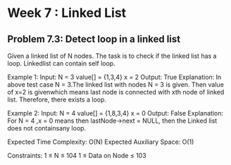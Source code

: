 # Week 7 : Linked List

## Problem 7.3: Detect loop in a linked list

Given a linked list of N nodes. The task is to check if the linked list has a loop. Linkedlist can contain self loop.

Example 1:
Input:
N = 3
value[] = {1,3,4}
x = 2
Output: True
Explanation: In above test case N = 3.The linked list with nodes N = 3 is given. Then value of x=2 is givenwhich means last node is connected with xth node of linked list. Therefore, there exists a loop.

Example 2:
Input:
N = 4
value[] = {1,8,3,4}
x = 0
Output: False
Explanation: For N = 4 ,x = 0 means then lastNode->next = NULL, then the Linked list does not containsany loop.

Expected Time Complexity: O(N) Expected Auxiliary Space: O(1)

Constraints: 1 ≤ N ≤ 104 1 ≤ Data on Node ≤ 103